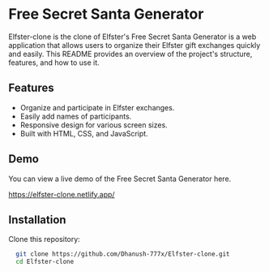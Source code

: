 
# Free Secret Santa Generator


  Elfster-clone is the clone of Elfster's Free Secret Santa Generator is a web application that allows users to organize their Elfster gift exchanges quickly and easily. This README provides an overview of the project's structure, features, and how to use it.


## Features

- Organize and participate in Elfster exchanges.
- Easily add names of participants.
- Responsive design for various screen sizes.
- Built with HTML, CSS, and JavaScript.


## Demo

You can view a live demo of the Free Secret Santa Generator here.

https://elfster-clone.netlify.app/


## Installation

Clone this repository:

```bash
  git clone https://github.com/Dhanush-777x/Elfster-clone.git
  cd Elfster-clone
```
    
